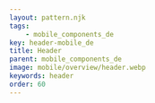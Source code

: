 ```yaml
---
layout: pattern.njk
tags: 
    - mobile_components_de
key: header-mobile_de
title: Header
parent: mobile_components_de
image: mobile/overview/header.webp
keywords: header
order: 60
---
```


